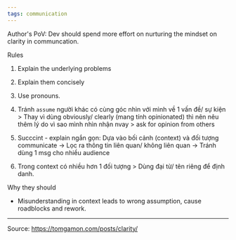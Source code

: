 ```yaml
---
tags: communication
---
```


Author's PoV: Dev should spend more effort on nurturing the mindset on clarity in communcation. 

Rules
1. Explain the underlying problems
2. Explain them concisely
3. Use pronouns.

1. Tránh `assume` người khác có cùng góc nhìn với mình về 1 vấn đề/ sự kiện > Thay vì dùng obviously/ clearly (mang tính opinionated) thì nên nêu thêm lý do vì sao mình nhìn nhận nvay > ask for opinion from others 
2. Succcint - explain ngắn gọn: Dựa vào bối cảnh (context) và đối tượng communicate -> Lọc ra thông tin liên quan/ không liên quan -> Tránh dùng 1 msg cho nhiều audience 
3. Trong context có nhiều hơn 1 đối tượng > Dùng đại từ/ tên riêng để định danh.

Why they should
- Misunderstanding in context leads to wrong assumption, cause roadblocks and rework.

---
Source: 
https://tomgamon.com/posts/clarity/